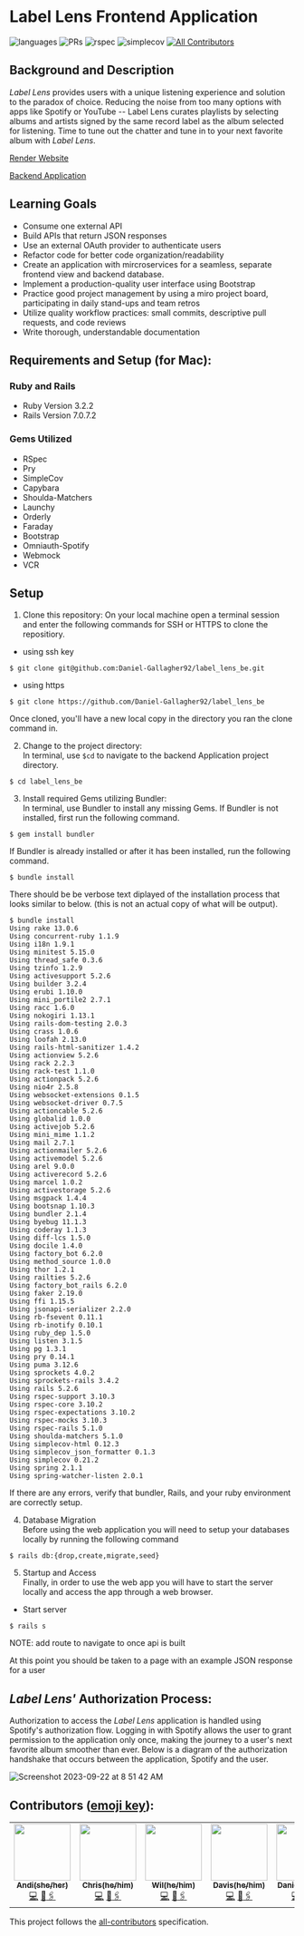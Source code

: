 # Label Lens Frontend Application

![languages](https://img.shields.io/github/languages/top/DavisWeimer/label_lens_fe?color=red)
![PRs](https://img.shields.io/github/issues-pr-closed/DavisWeimer/label_lens_fe)
![rspec](https://img.shields.io/gem/v/rspec?color=blue&label=rspec)
![simplecov](https://img.shields.io/gem/v/simplecov?color=blue&label=simplecov) <!-- ALL-CONTRIBUTORS-BADGE:START - Do not remove or modify this section -->
[![All Contributors](https://img.shields.io/badge/contributors-5-orange.svg?style=flat)](#contributors-)
<!-- ALL-CONTRIBUTORS-BADGE:END -->


## Background and Description


*Label Lens* provides users with a unique listening experience and solution to the paradox of choice. Reducing the noise from too many options with apps like Spotify or YouTube -- Label Lens curates playlists by selecting albums and artists signed by the same record label as the album selected for listening. Time to tune out the chatter and tune in to your next favorite album with *Label Lens*.

[Render Website](https://label-lens.onrender.com/)

[Backend Application](https://github.com/Daniel-Gallagher92/label_lens_be)



## Learning Goals

- Consume one external API
- Build APIs that return JSON responses 
- Use an external OAuth provider to authenticate users 
- Refactor code for better code organization/readability 
- Create an application with mircroservices for a seamless, separate frontend view and backend database. 
- Implement a production-quality user interface using Bootstrap
- Practice good project management by using a miro project board, participating in daily stand-ups and team retros 
- Utilize quality workflow practices: small commits, descriptive pull requests, and code reviews 
- Write thorough, understandable documentation



## Requirements and Setup (for Mac):

### Ruby and Rails
- Ruby Version 3.2.2
- Rails Version 7.0.7.2

### Gems Utilized
- RSpec 
- Pry
- SimpleCov
- Capybara
- Shoulda-Matchers 
- Launchy
- Orderly
- Faraday
- Bootstrap
- Omniauth-Spotify
- Webmock
- VCR
  
## Setup
1. Clone this repository:
On your local machine open a terminal session and enter the following commands for SSH or HTTPS to clone the repositiory.


- using ssh key <br>
```shell
$ git clone git@github.com:Daniel-Gallagher92/label_lens_be.git
```

- using https <br>
```shell
$ git clone https://github.com/Daniel-Gallagher92/label_lens_be
```

Once cloned, you'll have a new local copy in the directory you ran the clone command in.

2. Change to the project directory:<br>
In terminal, use `$cd` to navigate to the backend Application project directory.

```shell
$ cd label_lens_be
```

3. Install required Gems utilizing Bundler: <br>
In terminal, use Bundler to install any missing Gems. If Bundler is not installed, first run the following command.

```shell
$ gem install bundler
```

If Bundler is already installed or after it has been installed, run the following command.

```shell
$ bundle install
```

There should be be verbose text diplayed of the installation process that looks similar to below. (this is not an actual copy of what will be output).

```shell
$ bundle install
Using rake 13.0.6
Using concurrent-ruby 1.1.9
Using i18n 1.9.1
Using minitest 5.15.0
Using thread_safe 0.3.6
Using tzinfo 1.2.9
Using activesupport 5.2.6
Using builder 3.2.4
Using erubi 1.10.0
Using mini_portile2 2.7.1
Using racc 1.6.0
Using nokogiri 1.13.1
Using rails-dom-testing 2.0.3
Using crass 1.0.6
Using loofah 2.13.0
Using rails-html-sanitizer 1.4.2
Using actionview 5.2.6
Using rack 2.2.3
Using rack-test 1.1.0
Using actionpack 5.2.6
Using nio4r 2.5.8
Using websocket-extensions 0.1.5
Using websocket-driver 0.7.5
Using actioncable 5.2.6
Using globalid 1.0.0
Using activejob 5.2.6
Using mini_mime 1.1.2
Using mail 2.7.1
Using actionmailer 5.2.6
Using activemodel 5.2.6
Using arel 9.0.0
Using activerecord 5.2.6
Using marcel 1.0.2
Using activestorage 5.2.6
Using msgpack 1.4.4
Using bootsnap 1.10.3
Using bundler 2.1.4
Using byebug 11.1.3
Using coderay 1.1.3
Using diff-lcs 1.5.0
Using docile 1.4.0
Using factory_bot 6.2.0
Using method_source 1.0.0
Using thor 1.2.1
Using railties 5.2.6
Using factory_bot_rails 6.2.0
Using faker 2.19.0
Using ffi 1.15.5
Using jsonapi-serializer 2.2.0
Using rb-fsevent 0.11.1
Using rb-inotify 0.10.1
Using ruby_dep 1.5.0
Using listen 3.1.5
Using pg 1.3.1
Using pry 0.14.1
Using puma 3.12.6
Using sprockets 4.0.2
Using sprockets-rails 3.4.2
Using rails 5.2.6
Using rspec-support 3.10.3
Using rspec-core 3.10.2
Using rspec-expectations 3.10.2
Using rspec-mocks 3.10.3
Using rspec-rails 5.1.0
Using shoulda-matchers 5.1.0
Using simplecov-html 0.12.3
Using simplecov_json_formatter 0.1.3
Using simplecov 0.21.2
Using spring 2.1.1
Using spring-watcher-listen 2.0.1
```

If there are any errors, verify that bundler, Rails, and your ruby environment are correctly setup.

4. Database Migration<br>
Before using the web application you will need to setup your databases locally by running the following command

```shell
$ rails db:{drop,create,migrate,seed}
```

5. Startup and Access<br>
Finally, in order to use the web app you will have to start the server locally and access the app through a web browser. 
- Start server
```shell
$ rails s
```

NOTE: add route to navigate to once api is built
    
At this point you should be taken to a page with an example JSON response for a user

## *Label Lens'* Authorization Process:<br>
Authorization to access the *Label Lens* application is handled using Spotify's authorization flow. Logging in with Spotify allows the user to grant permission to the application only once, making the journey to a user's next favorite album smoother than ever. Below is a diagram of the authorization handshake that occurs between the application, Spotify and the user.<br>   

![Screenshot 2023-09-22 at 8 51 42 AM](https://github.com/DavisWeimer/label_lens_fe/assets/128431917/6642d5f9-5cfc-411c-af3e-8f56bbe1ff3f)


## **Contributors** ([emoji key](https://allcontributors.org/docs/en/emoji-key)):

<!-- ALL-CONTRIBUTORS-LIST:START - Do not remove or modify this section -->
<!-- prettier-ignore-start -->
<!-- markdownlint-disable -->
<table>
  <tr>
    <td align="center"><a href="https://github.com/andilovetto"><img src="https://avatars.githubusercontent.com/u/128431917?s=96&v=4" width="100px;" alt=""/><br /><sub><b>Andi(she/her)</b></sub></a><br /><a href="https://github.com/Daniel-Gallagher92/label_lens_be/commits?author=andilovetto" title="Code">💻</a> <a href="https://github.com/Daniel-Gallagher92/label_lens_be/pulls?q=is%3Apr+author%3Aandilovetto" title="Reviewed Pull Requests">👀</a><a href="https://www.linkedin.com/in/andrea-lovetto/" title="LinkedIn">🖇️</a>
     </td>
       <td align="center"><a href="https://github.com/ChrisAsercion"><img src="https://avatars.githubusercontent.com/u/66049544?v=4" width="100px;" alt=""/><br /><sub><b>Chris(he/him)</b></sub></a><br /><a href="https://github.com/Daniel-Gallagher92/label_lens_be/commits?author=ChrisAsercion" title="Code">💻</a> <a href="https://github.com/Daniel-Gallagher92/label_lens_be/pulls?q=is%3Apr+author%3AChrisAsercion" title="Reviewed Pull Requests">👀</a><a href="https://www.linkedin.com/in/chris-asercion-2a7b68135/" title="LinkedIn">🖇️</a>
     </td>
      <td align="center"><a href="https://github.com/fadwil"><img src="https://avatars.githubusercontent.com/u/128260033?v=4" width="100px;" alt=""/><br /><sub><b>Wil(he/him)</b></sub></a><br /><a href="https://github.com/Daniel-Gallagher92/label_lens_be/commits?author=fadwil" title="Code">💻</a> <a href="https://github.com/Daniel-Gallagher92/label_lens_be/pulls?q=is%3Apr+author%3Afadwil" title="Reviewed Pull Requests">👀</a><a href="https://www.linkedin.com/in/wilfady/" title="LinkedIn">🖇️</a>
     </td>
      <td align="center"><a href="https://github.com/DavisWeimer"><img src="https://avatars.githubusercontent.com/u/128326999?v=4" width="100px;" alt=""/><br /><sub><b>Davis(he/him)</b></sub></a><br /><a href="https://github.com/Daniel-Gallagher92/label_lens_be/commits?author=DavisWeimer" title="Code">💻</a> <a href="https://github.com/Daniel-Gallagher92/label_lens_be/pulls?q=is%3Apr+author%3ADavisWeimer" title="Reviewed Pull Requests">👀</a><a href="https://www.linkedin.com/in/davis-weimer/" title="LinkedIn">🖇️</a>
     </td>
      <td align="center"><a href="https://github.com/Daniel-Gallagher92"><img src="https://avatars.githubusercontent.com/u/64923238?v=4" width="100px;" alt=""/><br /><sub><b>Daniel(he/him)</b></sub></a><br /><a href="https://github.com/Daniel-Gallagher92/label_lens_be/commits?author=Daniel-Gallagher92" title="Code">💻</a> <a href="https://github.com/Daniel-Gallagher92/label_lens_be/pulls?q=is%3Apr+author%3ADaniel-Gallagher92" title="Reviewed Pull Requests">👀</a><a href="https://www.linkedin.com/in/daniel-gallagher-5b29271a1/" title="LinkedIn">🖇️</a>
     </td>
    </tr>
</table>

<!-- markdownlint-restore -->
<!-- prettier-ignore-end -->

<!-- ALL-CONTRIBUTORS-LIST:END -->

This project follows the [all-contributors](https://github.com/all-contributors/all-contributors) specification.
<!--
